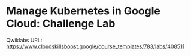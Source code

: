 # Manage Kubernetes in Google Cloud: Challenge Lab
Qwiklabs URL: https://www.cloudskillsboost.google/course_templates/783/labs/408511
